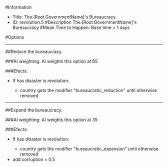 #Information
 - Title: The [Root.GovernmentName]'s Bureaucracy
 - ID: revolution.5
#Description
The [Root.GovernmentName]'s Bureaucracy
#Mean Time to Happen:
Base time = 1 days

#Options

___
##Reduce the bureaucracy.

###AI weighting:
AI weights this option at 65


###Efects:<ul><li>If has disaster is revolution:</li><ul><li>country gets the modifier "bureaucratic_reduction" until otherwise removed</li></ul></ul>

___
##Expand the bureaucracy.

###AI weighting:
AI weights this option at 35


###Efects:<ul><li>If has disaster is revolution:</li><ul><li>country gets the modifier "bureaucratic_expansion" until otherwise removed</li></ul><li>add corruption = 0.5</li></ul>
